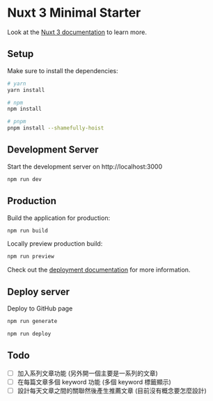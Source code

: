 # Nuxt 3 Minimal Starter

Look at the [Nuxt 3 documentation](https://nuxt.com/docs/getting-started/introduction) to learn more.

## Setup

Make sure to install the dependencies:

```bash
# yarn
yarn install

# npm
npm install

# pnpm
pnpm install --shamefully-hoist
```

## Development Server

Start the development server on http://localhost:3000

```bash
npm run dev
```

## Production

Build the application for production:

```bash
npm run build
```

Locally preview production build:

```bash
npm run preview
```

Check out the [deployment documentation](https://nuxt.com/docs/getting-started/deployment) for more information.

## Deploy server
Deploy to GitHub page

```bash
npm run generate

npm run deploy
```

## Todo
- [ ] 加入系列文章功能 (另外開一個主要是一系列的文章)
- [ ] 在每篇文章多個 keyword 功能 (多個 keyword 標籤顯示)
- [ ] 設計每天文章之間的關聯然後產生推薦文章 (目前沒有概念要怎麼設計)
